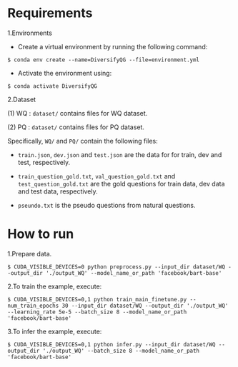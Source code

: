 Requirements
====
1.Environments
* Create a virtual environment by running the following command:
```
$ conda env create --name=DiversifyQG --file=environment.yml
```
* Activate the environment using:
```
$ conda activate DiversifyQG
```
2.Dataset

(1) WQ : `dataset/` contains files for WQ dataset.

(2) PQ : `dataset/` contains files for PQ dataset.

Specifically, `WQ/` and `PQ/` contain the following files:
* `train.json`, `dev.json` and `test.json` are the data for for train, dev and test, respectively.

* `train_question_gold.txt`, `val_question_gold.txt` and `test_question_gold.txt` are the gold questions for train data, dev data and test data, respectively. 

* `pseundo.txt` is the pseudo questions from natural questions.

How to run 
====
1.Prepare data.
```
$ CUDA_VISIBLE_DEVICES=0 python preprocess.py --input_dir dataset/WQ --output_dir './output_WQ' --model_name_or_path 'facebook/bart-base'
```
2.To train the example, execute:
```
$ CUDA_VISIBLE_DEVICES=0,1 python train_main_finetune.py --num_train_epochs 30 --input_dir dataset/WQ --output_dir './output_WQ' --learning_rate 5e-5 --batch_size 8 --model_name_or_path 'facebook/bart-base'
```
3.To infer the example, execute:
```
$ CUDA_VISIBLE_DEVICES=0,1 python infer.py --input_dir dataset/WQ --output_dir './output_WQ' --batch_size 8 --model_name_or_path 'facebook/bart-base'
```
